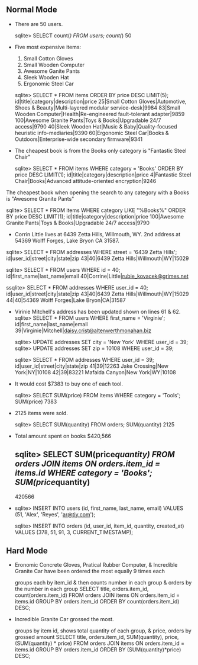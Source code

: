 Normal Mode
-----------
- There are 50 users.

  sqlite> SELECT count(*) FROM users;
  count(*)
  50

- Five most expensive items:
   1) Small Cotton Gloves
   2) Small Wooden Computer
   3) Awesome Ganite Pants
   4) Sleek Wooden Hat
   5) Ergonomic Steel Car

   sqlite> SELECT * FROM items ORDER BY price DESC LIMIT(5);
  id|title|category|description|price
  25|Small Cotton Gloves|Automotive, Shoes & Beauty|Multi-layered modular service-desk|9984
  83|Small Wooden Computer|Health|Re-engineered fault-tolerant adapter|9859
  100|Awesome Granite Pants|Toys & Books|Upgradable 24/7 access|9790
  40|Sleek Wooden Hat|Music & Baby|Quality-focused heuristic info-mediaries|9390
  60|Ergonomic Steel Car|Books & Outdoors|Enterprise-wide secondary firmware|9341

- The cheapest book is from the Books only category is "Fantastic Steel Chair"

  sqlite> SELECT * FROM items WHERE category = 'Books' ORDER BY price DESC LIMIT(1);
  id|title|category|description|price
  4|Fantastic Steel Chair|Books|Advanced attitude-oriented encryption|9246

 The cheapest book when opening the search to any category with a Books is "Awesome Granite Pants"

  sqlite> SELECT * FROM items WHERE category LIKE "%Books%" ORDER BY price DESC LIMIT(1);
  id|title|category|description|price
  100|Awesome Granite Pants|Toys & Books|Upgradable 24/7 access|9790

-  Corrin Little lives at 6439 Zetta Hills, Willmouth, WY. 2nd address at 54369 Wolff Forges, Lake Bryon CA 31587.

  sqlite> SELECT * FROM addresses WHERE street = '6439 Zetta Hills';
  id|user_id|street|city|state|zip
  43|40|6439 Zetta Hills|Willmouth|WY|15029

  sqlite> SELECT * FROM users WHERE id = 40;
  id|first_name|last_name|email
  40|Corrine|Little|rubie_kovacek@grimes.net

  ssqlite> SELECT * FROM addresses WHERE user_id = 40;
  id|user_id|street|city|state|zip
  43|40|6439 Zetta Hills|Willmouth|WY|15029
  44|40|54369 Wolff Forges|Lake Bryon|CA|31587

- Virinie Mitchell's address has been updated shown on lines 61 & 62.
  sqlite> SELECT * FROM users WHERE first_name = 'Virginie';
  id|first_name|last_name|email
  39|Virginie|Mitchell|daisy.crist@altenwerthmonahan.biz

  sqlite> UPDATE addresses SET city = 'New York' WHERE user_id = 39;
  sqlite> UPDATE addresses SET zip = 10108  WHERE user_id = 39;

  sqlite> SELECT * FROM addresses WHERE user_id = 39;
  id|user_id|street|city|state|zip
  41|39|12263 Jake Crossing|New York|NY|10108
  42|39|83221 Mafalda Canyon|New York|WY|10108

- It would cost $7383 to buy one of each tool.

  sqlite> SELECT SUM(price) FROM items WHERE category = 'Tools';
  SUM(price)
  7383

- 2125 items were sold.

  sqlite> SELECT SUM(quantity) FROM orders;
  SUM(quantity)
  2125

- Total amount spent on books $420,566

  sqlite> SELECT SUM(price*quantity) FROM orders JOIN items ON orders.item_id = items.id WHERE category = 'Books';
  SUM(price*quantity)
  -------------------
  420566

- sqlite> INSERT INTO users (id, first_name, last_name, email) VALUES (51, 'Alex', 'Reyes', 'ar@tiy.com');

  sqlite> INSERT INTO orders (id, user_id, item_id, quantity, created_at) VALUES (378, 51, 91, 3, CURRENT_TIMESTAMP);



Hard Mode
---------

- Eronomic Concrete Gloves, Pratical Rubber Computer, & Incredible Granite Car have been ordered the most equally 9 times each


  groups each by item_id &
  then counts number in each group &
  orders by the number in each group
  SELECT title, orders.item_id, count(orders.item_id) FROM orders JOIN items ON orders.item_id = items.id GROUP BY orders.item_id ORDER BY count(orders.item_id) DESC;

- Incredible Granite Car grossed the most.

  groups by item id, shows total quantity of each group, & price, orders by grossed amount
  SELECT title, orders.item_id, SUM(quantity), price, (SUM(quantity) * price) FROM orders JOIN items ON orders.item_id = items.id GROUP BY orders.item_id ORDER BY (SUM(quantity)*price) DESC;


















